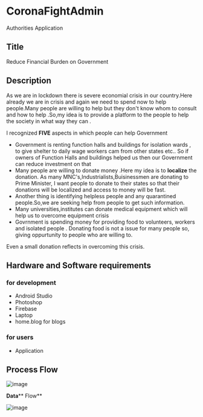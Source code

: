 # CoronaFightAdmin
Authorities Application

## **Title**

Reduce Financial Burden on Government

## **Description**

As we are in lockdown there is severe economial crisis in our country.Here already we are in crisis and again we need to spend now to help people.Many people are willing to help but they don&#39;t know whom to consult and how to help .So,my idea is to provide a platform to the people to help the society in what way they can .

I recognized  **FIVE**  aspects in which people can help Government

- Government is renting function halls and buildings for isolation wards , to give shelter to daily wage workers cam from other states etc.. So if owners of Function  Halls and buildings helped us then our Government can reduce investment on that
- Many people are willing to donate money .Here my idea is to  **localize**  the donation. As many MNC&#39;s,Industrialists,Buisinessmen are donating to Prime Minister, I want people to donate to their states so that their donations will be localized and access to money will be fast.
- Another thing is identifying helpless people and any quarantined people.So,we are seeking help from people to get such information.
- Many universities,institutes can donate medical equipment which will help us to overcome equipment crisis
- Govrnment is spending money for providing food to volunteers, workers and isolated people . Donating food is not a issue for many people so, giving oppurtunity to people who are willing to.

Even a small donation reflects in overcoming this crisis.

## **Hardware and Software requirements**

### **for development**

- Android Studio
- Photoshop
- Firebase
- Laptop
- home.blog for blogs

### **for users**

- Application

## **Process Flow**

![image](https://paperarchivehome.files.wordpress.com/2020/04/image.png)


**Data**** Flow**

![image](https://paperarchivehome.files.wordpress.com/2020/04/2020-04-10.png)
